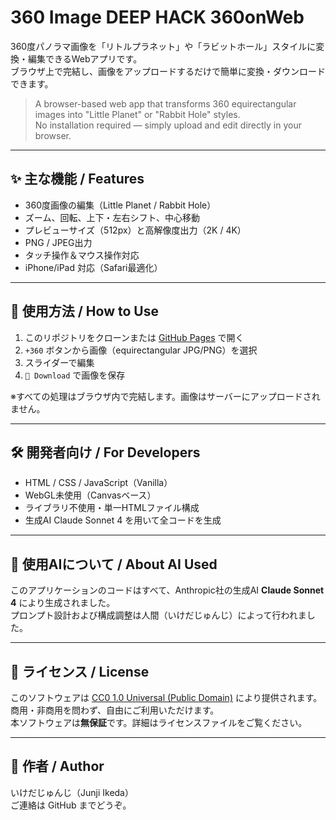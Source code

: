 # 360 Image DEEP HACK 360onWeb

360度パノラマ画像を「リトルプラネット」や「ラビットホール」スタイルに変換・編集できるWebアプリです。  
ブラウザ上で完結し、画像をアップロードするだけで簡単に変換・ダウンロードできます。

> A browser-based web app that transforms 360 equirectangular images into "Little Planet" or "Rabbit Hole" styles.  
> No installation required — simply upload and edit directly in your browser.

---

## ✨ 主な機能 / Features

- 360度画像の編集（Little Planet / Rabbit Hole）
- ズーム、回転、上下・左右シフト、中心移動
- プレビューサイズ（512px）と高解像度出力（2K / 4K）
- PNG / JPEG出力
- タッチ操作＆マウス操作対応
- iPhone/iPad 対応（Safari最適化）

---

## 🚀 使用方法 / How to Use

1. このリポジトリをクローンまたは [GitHub Pages](#) で開く
2. `+360` ボタンから画像（equirectangular JPG/PNG）を選択
3. スライダーで編集
4. `📂 Download` で画像を保存

※すべての処理はブラウザ内で完結します。画像はサーバーにアップロードされません。

---

## 🛠 開発者向け / For Developers

- HTML / CSS / JavaScript（Vanilla）
- WebGL未使用（Canvasベース）
- ライブラリ不使用・単一HTMLファイル構成
- 生成AI Claude Sonnet 4 を用いて全コードを生成

---

## 🧠 使用AIについて / About AI Used

このアプリケーションのコードはすべて、Anthropic社の生成AI **Claude Sonnet 4** により生成されました。  
プロンプト設計および構成調整は人間（いけだじゅんじ）によって行われました。

---

## 📜 ライセンス / License

このソフトウェアは [CC0 1.0 Universal (Public Domain)](LICENSE) により提供されます。  
商用・非商用を問わず、自由にご利用いただけます。  
本ソフトウェアは**無保証**です。詳細はライセンスファイルをご覧ください。

---

## 🙋 作者 / Author

いけだじゅんじ（Junji Ikeda）  
ご連絡は GitHub までどうぞ。
